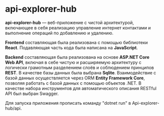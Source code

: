 # api-explorer-hub

**api-explorer-hub** — веб-приложение с чистой архитектурой, включающее в себя реализацию управление интернет контактами и выполнение операций по добавлению и удалению.

**Frontend** составляющая была реализована с помощью библиотеки **React**. Подавляющая часть кода была написана на **JavaScript**.

**Backend** составляющая была реализована на основе **ASP.NET Core Web API**, включая в себе чистую и расширяемую архитектуру с логически грамотным разделением слоёв и соблюдением принципов **REST**. В качестве базы данных была выбрана **Sqlite**. Взаимодействие с базой данных осуществляется через ORM **Entity Framework Core**, позволяя работать с базой данных с помощью объектов .NET. В качестве набора инструментов для автоматического описания RESTful API был выбран Swagger.

Для запуска приложения прописать команду "dotnet run" в Api-explorer-hub/api.
